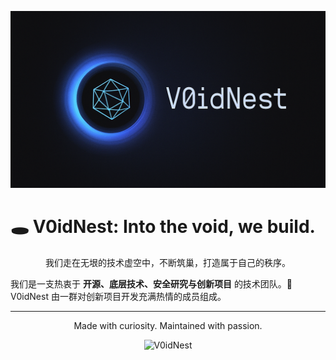 <p align="center">
  <img src="./images/Banner.png" alt="V0idNest" width="666" />
</p>

# 🕳️ V0idNest: Into the void, we build.

<p align="center">
  我们走在无垠的技术虚空中，不断筑巢，打造属于自己的秩序。
</p>

我们是一支热衷于 **开源、底层技术、安全研究与创新项目** 的技术团队。👾 V0idNest 由一群对创新项目开发充满热情的成员组成。

---

<p align="center">
  Made with curiosity. Maintained with passion.
</p>
<p align="center">
  <img src="https://komarev.com/ghpvc/?username=V0idNest&label=Profile%20views&color=0e75b6&style=flat" alt="V0idNest" />
</p>
